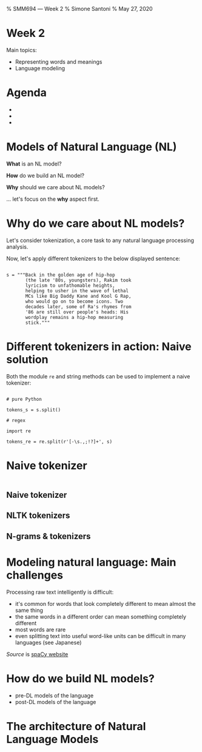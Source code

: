 % SMM694 ― Week 2
% Simone Santoni 
% May 27, 2020

Week 2
======

Main topics:

+ Representing words and meanings
+ Language modeling

Agenda
======

<!-- toc -->

* []()
* []()
* []()

<!-- toc -->


Models of Natural Language (NL)
===============================

**What** is an NL model?

**How** do we build an NL model?

**Why** should we care about NL models?

... let's focus on the **why** aspect first. 


Why do we care about NL models?
===============================

Let's consider tokenization, a core task to any natural language processing
analysis.

Now, let's apply different tokenizers to the below displayed sentence:

```{python}

s = """Back in the golden age of hip-hop
       (the late '80s, youngsters), Rakim took
       lyricism to unfathomable heights,
       helping to usher in the wave of lethal
       MCs like Big Daddy Kane and Kool G Rap,
       who would go on to become icons. Two
       decades later, some of Ra's rhymes from
       '86 are still over people's heads: His
       wordplay remains a hip-hop measuring
       stick."""

```

Different tokenizers in action: Naive solution
==============================================

Both the module `re` and string methods can be used to implement a naive
tokenizer:

```{python}

# pure Python

tokens_s = s.split()

# regex

import re

tokens_re = re.split(r'[-\s.,;!?]+', s)

```

Naive tokenizer
===============

```{python}

```


Naive tokenizer
---------------


NLTK tokenizers
---------------



N-grams & tokenizers
--------------------





Modeling natural language: Main challenges
==========================================

Processing raw text intelligently is difficult:

+ it's common for words that look completely different to mean almost the same
    thing
+ the same words in a different order can mean something completely different
+ most words are rare
+ even splitting text into useful word-like units can be difficult in many 
    languages (see Japanese)

*Source* is [spaCy website](https://spacy.io/usage/linguistic-features)

How do we build NL models?
==========================

+ pre-DL models of the language
+ post-DL models of the language

The architecture of Natural Language Models
===========================================



